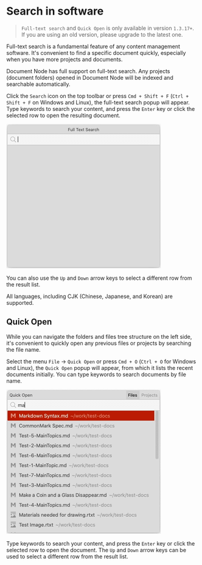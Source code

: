 ﻿# Search in software

> `Full-text search` and `Quick Open` is only available in version `1.3.17+`. If you are using an old version, please upgrade to the latest one.

Full-text search is a fundamental feature of any content management software. It's convenient to find a specific document quickly, especially when you have more projects and documents. 

Document Node has full support on full-text search. Any projects (document folders) opened in Document Node will be indexed and searchable automatically.

Click the `Search` icon on the top toolbar or press `Cmd + Shift + F` (`Ctrl + Shift + F` on Windows and Linux), the full-text search popup will appear. Type keywords to search your content, and press the `Enter` key or click the selected row to open the resulting document.

![Screencast-full-text-search](Screencast-full-text-search.gif)

You can also use the `Up` and `Down` arrow keys to select a different row from the result list.

All languages, including CJK (Chinese, Japanese, and Korean) are supported.

## Quick Open

While you can navigate the folders and files tree structure on the left side, it's convenient to quickly open any previous files or projects by searching the file name.

Select the menu `File` -> `Quick Open` or press `Cmd + O` (`Ctrl + O` for Windows and Linux), the `Quick Open` popup will appear, from which it lists the recent documents initially. You can type keywords to search documents by file name.

![Screencast-quick-open](Screencast-quick-open.gif)

Type keywords to search your content, and press the `Enter` key or click the selected row to open the document. The `Up` and `Down` arrow keys can be used to select a different row from the result list.
